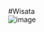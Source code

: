 #Wisata
<br>
![image](https://user-images.githubusercontent.com/117449980/212269167-2e9e23c6-86d3-425b-998e-0c69b856dbbc.png)
